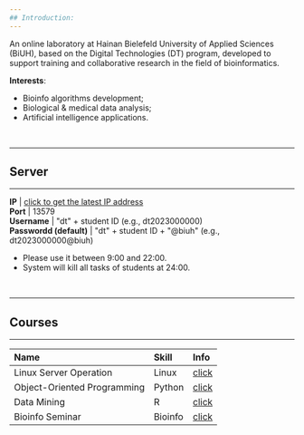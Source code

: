 ```yaml
---
## Introduction:
---
```


An online laboratory at Hainan Bielefeld University of Applied Sciences (BiUH), based on the Digital Technologies (DT) program, developed to support training and collaborative research in the field of bioinformatics.

**Interests**:
- Bioinfo algorithms development;
- Biological & medical data analysis;
- Artificial intelligence applications.

<br>

---
## Server
---

 **IP**                  | [click to get the latest IP address](https://www.bioinfo-lab.com/ip.txt)                   
 **Port**                | 13579                                        
 **Username**            | "dt" + student ID (e.g., dt2023000000)         
 **Passwordd (default)** | "dt" + student ID + "@biuh" (e.g., dt2023000000@biuh) 

* Please use it between 9:00 and 22:00.
* System will kill all tasks of students at 24:00. 


<br>


---
## Courses
---

| Name | Skill | Info |
|:---------|:---------|:---------|
| Linux Server Operation | Linux | [click](/courses/Linux_Server_Operation) |
| Object-Oriented Programming | Python | [click](/courses/Object_Oriented_Programming) |
| Data Mining | R | [click](/courses/Data_Mining) |
| Bioinfo Seminar | Bioinfo | [click](/courses/Bioinfo_Seminar) |





<br><br><br><br><br>
<br><br><br><br><br>
<br><br><br><br><br>
<br><br><br><br><br>
<br><br><br><br><br>

<img src="https://fzhang.bioinfo-lab.com/img/white.png" height="1">









